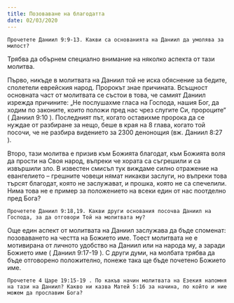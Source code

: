 ```yaml
---
title: Позоваване на благодатта
date: 02/03/2020
---
```


`Прочетете Даниил 9:9-13. Какви са основанията на Даниил да умолява за милост?`

Трябва да обърнем специално внимание на няколко аспекта от тази молитва.

Първо, никъде в молитвата на Даниил той не иска обяснение за бедите, сполетели еврейския народ. Пророкът знае причината. Всъщност основната част от молитвата се състои в това, че самият Даниил изрежда причините: „Не послушахме гласа на Господа, нашия Бог, да ходим по законите, които положи пред нас чрез слугите Си, пророците“ ( Даниил 9:10 ). Последният път, когато оставихме пророка да се нуждае от разбиране за нещо, беше в края на 8 глава, когато той посочи, че не разбира видението за 2300 денонощия (вж. Даниил 8:27 ).

Второ, тази молитва е призив към Божията благодат, към Божията воля да прости на Своя народ, въпреки че хората са съгрешили и са извършили зло. В известен смисъл тук виждаме силно отражение на евангелието – грешните човеци нямат никакви заслуги, но въпреки това търсят благодат, която не заслужават, и прошка, която не са спечелили. Нима това не е пример за положението на всеки един от нас поотделно пред Бога?

`Прочетете Даниил 9:18,19. Какви други основания посочва Даниил на Господа, за да отговори Той на молитвата му?`

Още един аспект от молитвата на Даниил заслужава да бъде споменат: позоваването на честта на Божието име. Тоест молитвата не е мотивирана от личното удобство на Даниил или на народа му, а заради Божието име ( Даниил 9:17-19 ). С други думи, на молбата трябва да бъде отговорено положително, понеже така ще бъде почетено Божието име.

`Прочетете 4 Царе 19:15-19 . По какъв начин молитвата на Езекия напомня на тази на Даниил? Какво ни казва Матей 5:16 за начина, по който и ние можем да прославим Бога?`